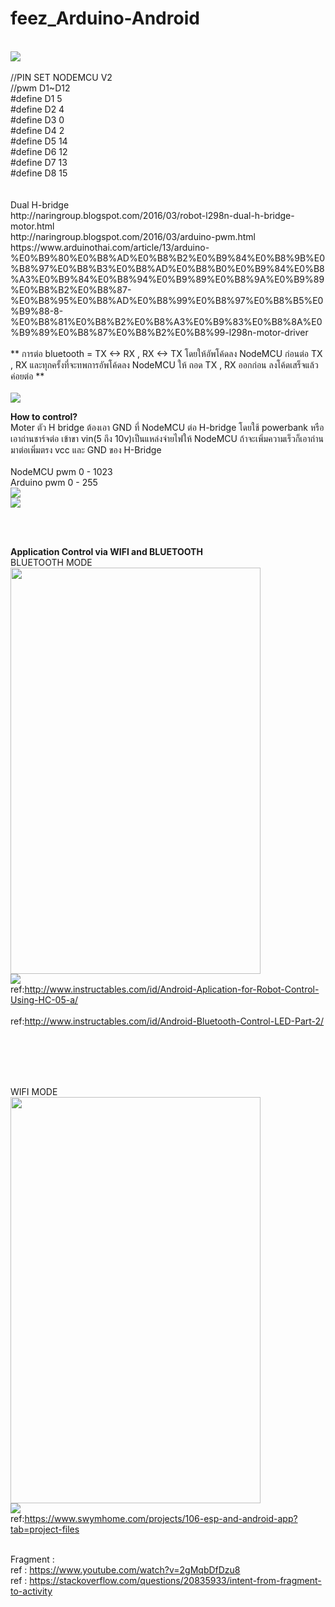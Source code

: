 # feez_Arduino-Android<br>
<br>
<img src="https://github.com/fythatthepce/feez_Arduino-Android/blob/master/Pictures/nodemcu_pins.png"/>
<br>
<br>//PIN SET NODEMCU V2
<br>//pwm D1~D12
<br>#define D1 5  
<br>#define D2 4  
<br>#define D3 0  
<br>#define D4 2 
<br>#define D5 14  
<br>#define D6 12
<br>#define D7 13
<br>#define D8 15
<br>
<br>
<br>
Dual H-bridge<br>
http://naringroup.blogspot.com/2016/03/robot-l298n-dual-h-bridge-motor.html<br>
http://naringroup.blogspot.com/2016/03/arduino-pwm.html<br>
https://www.arduinothai.com/article/13/arduino-%E0%B9%80%E0%B8%AD%E0%B8%B2%E0%B9%84%E0%B8%9B%E0%B8%97%E0%B8%B3%E0%B8%AD%E0%B8%B0%E0%B9%84%E0%B8%A3%E0%B9%84%E0%B8%94%E0%B9%89%E0%B8%9A%E0%B9%89%E0%B8%B2%E0%B8%87-%E0%B8%95%E0%B8%AD%E0%B8%99%E0%B8%97%E0%B8%B5%E0%B9%88-8-%E0%B8%81%E0%B8%B2%E0%B8%A3%E0%B9%83%E0%B8%8A%E0%B9%89%E0%B8%87%E0%B8%B2%E0%B8%99-l298n-motor-driver<br>

<br>
** การต่อ bluetooth = TX <-> RX , RX <-> TX โดยให้อัพโค้ดลง NodeMCU ก่อนต่อ TX , RX  และทุกครั้งที่จะทพการอัพโค้ดลง NodeMCU ให้ ถอด TX , RX ออกก่อน ลงโค้ดเสร็จแล้วค่อยต่อ **<br>
<br>
<img src="https://github.com/fythatthepce/feez_Arduino-Android/blob/master/Pictures/blue1.png"/>
<br>

<B>How to control?</B><br>
Moter ตัว H bridge ต้องเอา GND ที่ NodeMCU ต่อ H-bridge โดยใช้ powerbank หรือเอาถ่านชาร์จต่อ เข้าขา vin(5 ถึง 10v)เป็นแหล่งจ่ายไฟให้ NodeMCU ถ้าจะเพิ่มความเร็วก็เอาถ่านมาต่อเพิ่มตรง vcc และ GND ของ H-Bridge<br>
<br>NodeMCU pwm 0 - 1023
<br>Arduino pwm 0 - 255
<br>
<img src="https://github.com/fythatthepce/feez_Arduino-Android/blob/master/Pictures/map.png"/>
<br>
<img src="https://github.com/fythatthepce/feez_Arduino-Android/blob/master/Pictures/control-motor.png"/><br>

<br>
<br>

<B>Application Control via WIFI and BLUETOOTH</B>
<br>
BLUETOOTH MODE
<br>
<img src="https://github.com/fythatthepce/feez_Arduino-Android/blob/master/****%5BPROJECT1%20series%5D_1/pic/4.png" width="400" height="650">
<br>
<img src="https://github.com/fythatthepce/feez_Arduino-Android/blob/master/****%5BPROJECT1%20series%5D_1/pic/5.png" />
<br>ref:http://www.instructables.com/id/Android-Aplication-for-Robot-Control-Using-HC-05-a/<br>
<br>ref:http://www.instructables.com/id/Android-Bluetooth-Control-LED-Part-2/<br>

<br>
<br>
<br>
<br>

WIFI MODE
<br>
<img src="https://github.com/fythatthepce/feez_Arduino-Android/blob/master/****%5BPROJECT1%20series%5D_1/pic/6.png" width="400" height="650">
<br>
<img src="https://github.com/fythatthepce/feez_Arduino-Android/blob/master/****%5BPROJECT1%20series%5D_1/pic/7.png" />
<br>ref:https://www.swymhome.com/projects/106-esp-and-android-app?tab=project-files<br>

<br>Fragment :
<br>ref : https://www.youtube.com/watch?v=2gMqbDfDzu8
<br>ref : https://stackoverflow.com/questions/20835933/intent-from-fragment-to-activity





